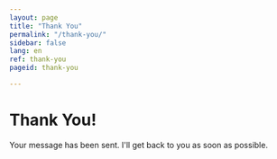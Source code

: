 ```yaml
---
layout: page
title: "Thank You"
permalink: "/thank-you/"
sidebar: false
lang: en
ref: thank-you
pageid: thank-you

---
```

# Thank You!

Your message has been sent. I'll get back to you as soon as possible.

